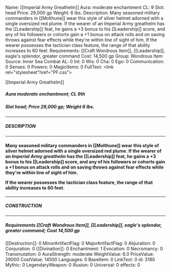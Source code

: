 Name: [[Imperial Army Greathelm]]
Aura: moderate enchantment
CL: 9
Slot: head
Price: 29,000 gp
Weight: 6 lbs.
Description: Many seasoned military commanders in [[Molthune]] wear this style of silver helmet adorned with a single oversized red plume. If the wearer of an Imperial Army greathelm has the [[Leadership]] feat, he gains a +3 bonus to his [[Leadership]] score, and any of his followers or cohorts gain a +1 bonus on attack rolls and on saving throws against fear effects while they're within line of sight of him. If the wearer possesses the tactician class feature, the range of that ability increases to 60 feet.
Requirements: [[Craft Wondrous Item]], [[Leadership]], eagle's splendor, greater command
Cost: 14,500 gp
Group: Wondrous Item
Source: Inner Sea Combat
AL: 0
Int: 0
Wis: 0
Cha: 0
Ego: 0
Communication: 0
Senses: 0
Powers: 0
MagicItems: 0
FullText: <link rel="stylesheet"href="PF.css"><div class="heading"><p class="alignleft">[[Imperial Army Greathelm]]</p><div style="clear: both;"></div></div><div><h5><b>Aura </b>moderate enchantment; <b>CL </b>9th</h5><h5><b>Slot </b>head; <b>Price </b>29,000 gp; <b>Weight </b>6 lbs.</h5></div><hr/><div><h5><b>DESCRIPTION</b></h5></div><hr/><div><h4><p>Many seasoned military commanders in [[Molthune]] wear this style of silver helmet adorned with a single oversized red plume. If the wearer of an <i>Imperial Army greathelm</i> has the [[Leadership]] feat, he gains a +3 bonus to his [[Leadership]] score, and any of his followers or cohorts gain a +1 bonus on attack rolls and on saving throws against fear effects while they're within line of sight of him.</p><p>If the wearer possesses the tactician class feature, the range of that ability increases to 60 feet.</p></h4></div><hr/><div><h5><b>CONSTRUCTION</b></h5></div><hr/><div><h5><b>Requirements </b>[[Craft Wondrous Item]], [[Leadership]], <i>eagle's splendor</i>, <i>greater command</i>; <b>Cost </b>14,500 gp</h5></div>
[[Destruction]]: 0
MinorArtifactFlag: 0
MajorArtifactFlag: 0
Abjuration: 0
Conjuration: 0
[[Divination]]: 0
Enchantment: 1
Evocation: 0
Necromancy: 0
Transmutation: 0
AuraStrength: moderate
WeightValue: 6.0
PriceValue: 29000
CostValue: 14500
Languages: 0
BaseItem: 0
LinkText: 0
id: 3180
Mythic: 0
LegendaryWeapon: 0
Illusion: 0
Universal: 0
effects: 0
